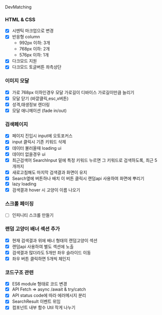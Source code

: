 DevMatching
### HTML & CSS
- [X] 시멘틱 마크업으로 변경
- [X] 반응형 column
	- 992px 이하: 3개
	- 768px 이하: 2개
	- 576px 이하: 1개
- [X] 다크모드 지원
- [X] 다크모드 토글버튼 좌측상단

### 이미지 모달 ###
- [X] 가로 768px 이하인경우 모달 가로길이 디바이스 가로길이만큼 늘리기
- [X] 모달 닫기 (바깥클릭,esc,x버튼)
- [X] 성격,태생정보 렌더링
- [X] 모달 애니메이션 (fade in/out)

### 검색페이지 ###
- [X] 페이지 진입시 input에 오토포커스
- [X] input 클릭시 기존 키워드 삭제
- [X] 데이터 불러올때 loading ui
- [X] 데이터 없을경우 ui
- [X] 최근검색어 SearchInput 밑에 특정 키워드 누르면 그 키워드로 검색하도록, 최근 5개까지
- [X] 새로고침해도 마지막 검색결과 화면이 유지
- [X] Search옆에 버튼하나 배치 이 버튼 클릭시 랜덤api 사용하여 화면에 뿌리기 
- [X] lazy loading 
- [X] 검색결과 hover 시 고양이 이름 나오기

### 스크롤 페이징 ###
- [ ] 인피니티 스크롤 만들기

### 랜덤 고양이 배너 섹션 추가 ###
- [X] 현재 검색결과 위에 배너 형태의 랜덤고양이 섹션
- [X] 랜덤api 사용하여 별도 섹션에 노출
- [X] 검색결과 많더라도 5개만 좌우 슬라이드 이동
- [X] 좌우 버튼 클릭하면 5개씩 체인지

### 코드구조 관련 ###
- [X] ES6 module 형태로 코드 변경
- [X] API Fetch => async /await & try/catch
- [X] API status code에 따라 에러메시지 분리
- [X] SearchResult 이벤트 위임
- [X] 컴포넌트 내부 함수 Util 작게 나누기
